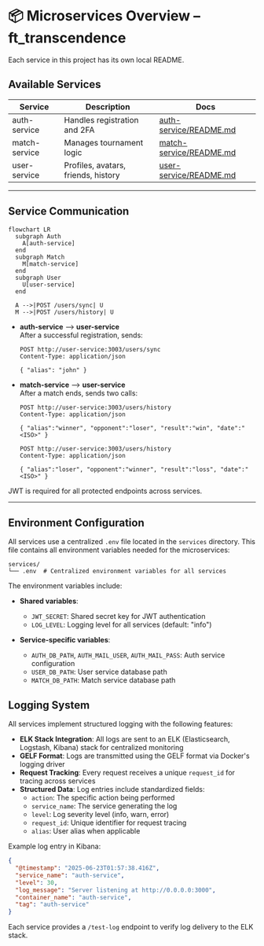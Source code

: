 # 📦 Microservices Overview – ft_transcendence

Each service in this project has its own local README.

## Available Services

| Service        | Description                         | Docs                                          |
|----------------|-------------------------------------|-----------------------------------------------|
| auth-service   | Handles registration and 2FA        | [auth-service/README.md](./auth-service/README.md)   |
| match-service  | Manages tournament logic            | [match-service/README.md](./match-service/README.md) |
| user-service   | Profiles, avatars, friends, history | [user-service/README.md](./user-service/README.md)   |

---

## Service Communication

```mermaid
flowchart LR
  subgraph Auth
    A[auth-service]
  end
  subgraph Match
    M[match-service]
  end
  subgraph User
    U[user-service]
  end

  A -->|POST /users/sync| U
  M -->|POST /users/history| U
```

- **auth-service** ⟶ **user-service**  
  After a successful registration, sends:
  ```http
  POST http://user-service:3003/users/sync
  Content-Type: application/json

  { "alias": "john" }
  ```
- **match-service** ⟶ **user-service**  
  After a match ends, sends two calls:
  ```http
  POST http://user-service:3003/users/history
  Content-Type: application/json

  { "alias":"winner", "opponent":"loser", "result":"win", "date":"<ISO>" }

  POST http://user-service:3003/users/history
  Content-Type: application/json

  { "alias":"loser", "opponent":"winner", "result":"loss", "date":"<ISO>" }
  ```

JWT is required for all protected endpoints across services.

---

## Environment Configuration

All services use a centralized `.env` file located in the `services` directory. This file contains all environment variables needed for the microservices:

```
services/
└── .env  # Centralized environment variables for all services
```

The environment variables include:
- **Shared variables**: 
  - `JWT_SECRET`: Shared secret key for JWT authentication
  - `LOG_LEVEL`: Logging level for all services (default: "info")

- **Service-specific variables**:
  - `AUTH_DB_PATH`, `AUTH_MAIL_USER`, `AUTH_MAIL_PASS`: Auth service configuration
  - `USER_DB_PATH`: User service database path
  - `MATCH_DB_PATH`: Match service database path

## Logging System

All services implement structured logging with the following features:

- **ELK Stack Integration**: All logs are sent to an ELK (Elasticsearch, Logstash, Kibana) stack for centralized monitoring
- **GELF Format**: Logs are transmitted using the GELF format via Docker's logging driver
- **Request Tracking**: Every request receives a unique `request_id` for tracing across services
- **Structured Data**: Log entries include standardized fields:
  - `action`: The specific action being performed
  - `service_name`: The service generating the log
  - `level`: Log severity level (info, warn, error)
  - `request_id`: Unique identifier for request tracing
  - `alias`: User alias when applicable

Example log entry in Kibana:
```json
{
  "@timestamp": "2025-06-23T01:57:38.416Z",
  "service_name": "auth-service",
  "level": 30,
  "log_message": "Server listening at http://0.0.0.0:3000",
  "container_name": "auth-service",
  "tag": "auth-service"
}
```

Each service provides a `/test-log` endpoint to verify log delivery to the ELK stack.
